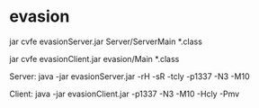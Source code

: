 # evasion
jar cvfe evasionServer.jar  Server/ServerMain  *.class

jar cvfe evasionClient.jar  evasion/Main  *.class

Server:
java -jar evasionServer.jar -rH -sR -tcly -p1337 -N3 -M10

Client:
java -jar evasionClient.jar -p1337 -N3 -M10 -Hcly -Pmv
